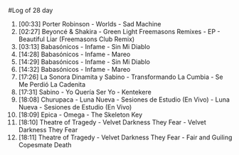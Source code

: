 #Log of 28 day

1. [00:33] Porter Robinson - Worlds - Sad Machine
1. [02:27] Beyoncé & Shakira - Green Light Freemasons Remixes - EP - Beautiful Liar (Freemasons Club Remix)
1. [03:13] Babasónicos - Infame - Sin Mi Diablo
1. [14:28] Babasónicos - Infame - Mareo
1. [14:29] Babasónicos - Infame - Sin Mi Diablo
1. [14:32] Babasónicos - Infame - Mareo
1. [17:26] La Sonora Dinamita y Sabino - Transformando La Cumbia - Se Me Perdió La Cadenita
1. [17:31] Sabino - Yo Quería Ser Yo - Kentekere
1. [18:08] Churupaca - Luna Nueva - Sesiones de Estudio (En Vivo) - Luna Nueva - Sesiones de Estudio (En Vivo)
1. [18:09] Epica - Omega - The Skeleton Key
1. [18:10] Theatre of Tragedy - Velvet Darkness They Fear - Velvet Darkness They Fear
1. [18:11] Theatre of Tragedy - Velvet Darkness They Fear - Fair and Guiling Copesmate Death
